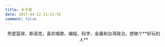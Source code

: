 ```yaml
---
title: 关于我
date: 2017-04-22 21:11:55
comment: false
---
```

<center>热爱篮球、斯诺克，喜欢唱歌、编程、码字、金庸和台湾政治，想做个**好玩的人**</center>
